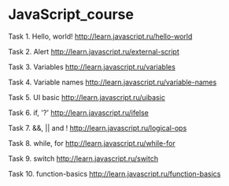 # JavaScript_course

Task 1. Hello, world!
http://learn.javascript.ru/hello-world

Task 2. Alert
http://learn.javascript.ru/external-script

Task 3. Variables
http://learn.javascript.ru/variables

Task 4. Variable names
http://learn.javascript.ru/variable-names

Task 5. UI basic
http://learn.javascript.ru/uibasic

Task 6. if, '?'
http://learn.javascript.ru/ifelse

Task 7. &&, || and !
http://learn.javascript.ru/logical-ops

Task 8. while, for
http://learn.javascript.ru/while-for

Task 9. switch
http://learn.javascript.ru/switch

Task 10. function-basics
http://learn.javascript.ru/function-basics
